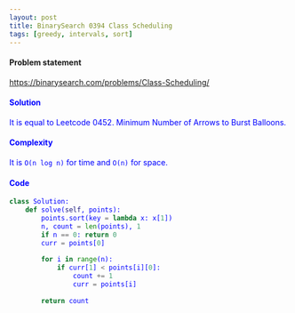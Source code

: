 ```yaml
---
layout: post
title: BinarySearch 0394 Class Scheduling
tags: [greedy, intervals, sort]
---
```


#### Problem statement

<a href="https://binarysearch.com/problems/Class-Scheduling/"> <font color = blue>https://binarysearch.com/problems/Class-Scheduling/

#### Solution
It is equal to Leetcode 0452. Minimum Number of Arrows to Burst Balloons.

#### Complexity
It is `O(n log n)` for time and `O(n)` for space.

#### Code
```python
class Solution:
    def solve(self, points):
        points.sort(key = lambda x: x[1])
        n, count = len(points), 1
        if n == 0: return 0
        curr = points[0]
        
        for i in range(n):
            if curr[1] < points[i][0]:
                count += 1
                curr = points[i]
                
        return count  
```

